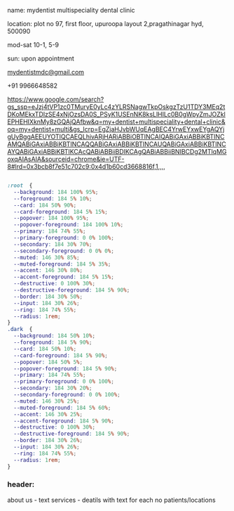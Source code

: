 name: mydentist multispeciality dental clinic

location: plot no 97, first floor, upuroopa layout 2,pragathinagar hyd, 500090

mod-sat 10-1, 5-9

sun: upon appointment

mydentistmdc@gmail.com

+91 9966648582

https://www.google.com/search?gs_ssp=eJzj4tVP1zc0TMuryE0yLc4zYLRSNagwTkpOskgzTzU1TDY3MEq2tDKoMEkxTDIzSE4xNjOzsDA0S_PSyK1USEnNK8ksLlHILc0B0gWpyZmJOZklEPHEHIXknMy8zGQAjQAfbw&q=my+dentist+multispeciality+dental+clinic&oq=my+dentist+multi&gs_lcrp=EgZjaHJvbWUqEAgBEC4YrwEYxwEYgAQYjgUyBggAEEUYOTIQCAEQLhivARjHARiABBiOBTINCAIQABiGAxiABBiKBTINCAMQABiGAxiABBiKBTINCAQQABiGAxiABBiKBTINCAUQABiGAxiABBiKBTINCAYQABiGAxiABBiKBTIKCAcQABiABBiiBDIKCAgQABiABBiiBNIBCDg2MTlqMGoxqAIAsAIA&sourceid=chrome&ie=UTF-8#lrd=0x3bcb8f7e51c702c9:0x4d1b60cd3668816f,1,,,,

```css

:root  {
  --background: 184 100% 95%;
  --foreground: 184 5% 10%;
  --card: 184 50% 90%;
  --card-foreground: 184 5% 15%;
  --popover: 184 100% 95%;
  --popover-foreground: 184 100% 10%;
  --primary: 184 74% 55%;
  --primary-foreground: 0 0% 100%;
  --secondary: 184 30% 70%;
  --secondary-foreground: 0 0% 0%;
  --muted: 146 30% 85%;
  --muted-foreground: 184 5% 35%;
  --accent: 146 30% 80%;
  --accent-foreground: 184 5% 15%;
  --destructive: 0 100% 30%;
  --destructive-foreground: 184 5% 90%;
  --border: 184 30% 50%;
  --input: 184 30% 26%;
  --ring: 184 74% 55%;
  --radius: 1rem;
}
.dark  {
  --background: 184 50% 10%;
  --foreground: 184 5% 90%;
  --card: 184 50% 10%;
  --card-foreground: 184 5% 90%;
  --popover: 184 50% 5%;
  --popover-foreground: 184 5% 90%;
  --primary: 184 74% 55%;
  --primary-foreground: 0 0% 100%;
  --secondary: 184 30% 20%;
  --secondary-foreground: 0 0% 100%;
  --muted: 146 30% 25%;
  --muted-foreground: 184 5% 60%;
  --accent: 146 30% 25%;
  --accent-foreground: 184 5% 90%;
  --destructive: 0 100% 30%;
  --destructive-foreground: 184 5% 90%;
  --border: 184 30% 26%;
  --input: 184 30% 26%;
  --ring: 184 74% 55%;
  --radius: 1rem;
}

```


### header:
about us - text
services - deatils with text for each
no patients/locations
